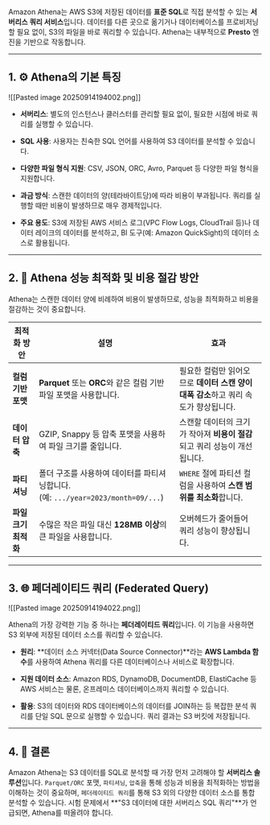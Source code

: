 
Amazon Athena는 AWS S3에 저장된 데이터를 **표준 SQL**로 직접 분석할 수 있는 **서버리스 쿼리 서비스**입니다. 데이터를 다른 곳으로 옮기거나 데이터베이스를 프로비저닝할 필요 없이, S3의 파일을 바로 쿼리할 수 있습니다. Athena는 내부적으로 **Presto** 엔진을 기반으로 작동합니다.

---

## 1. ⚙️ Athena의 기본 특징

![[Pasted image 20250914194002.png]]

- **서버리스**: 별도의 인스턴스나 클러스터를 관리할 필요 없이, 필요한 시점에 바로 쿼리를 실행할 수 있습니다.
    
- **SQL 사용**: 사용자는 친숙한 SQL 언어를 사용하여 S3 데이터를 분석할 수 있습니다.
    
- **다양한 파일 형식 지원**: CSV, JSON, ORC, Avro, Parquet 등 다양한 파일 형식을 지원합니다.
    
- **과금 방식**: 스캔한 데이터의 양(테라바이트당)에 따라 비용이 부과됩니다. 쿼리를 실행할 때만 비용이 발생하므로 매우 경제적입니다.
    
- **주요 용도**: S3에 저장된 AWS 서비스 로그(VPC Flow Logs, CloudTrail 등)나 데이터 레이크의 데이터를 분석하고, BI 도구(예: Amazon QuickSight)의 데이터 소스로 활용됩니다.
    

---

## 2. 🚀 Athena 성능 최적화 및 비용 절감 방안

Athena는 스캔한 데이터 양에 비례하여 비용이 발생하므로, 성능을 최적화하고 비용을 절감하는 것이 중요합니다.

|최적화 방안|설명|효과|
|---|---|---|
|**컬럼 기반 포맷**|**Parquet** 또는 **ORC**와 같은 컬럼 기반 파일 포맷을 사용합니다.|필요한 컬럼만 읽어오므로 **데이터 스캔 양이 대폭 감소**하고 쿼리 속도가 향상됩니다.|
|**데이터 압축**|GZIP, Snappy 등 압축 포맷을 사용하여 파일 크기를 줄입니다.|스캔할 데이터의 크기가 작아져 **비용이 절감**되고 쿼리 성능이 개선됩니다.|
|**파티셔닝**|폴더 구조를 사용하여 데이터를 파티셔닝합니다.<br>(예: `.../year=2023/month=09/...`)|`WHERE` 절에 파티션 컬럼을 사용하여 **스캔 범위를 최소화**합니다.|
|**파일 크기 최적화**|수많은 작은 파일 대신 **128MB 이상**의 큰 파일을 사용합니다.|오버헤드가 줄어들어 쿼리 성능이 향상됩니다.|

---

## 3. 🌐 페더레이티드 쿼리 (Federated Query)

![[Pasted image 20250914194022.png]]

Athena의 가장 강력한 기능 중 하나는 **페더레이티드 쿼리**입니다. 이 기능을 사용하면 S3 외부에 저장된 데이터 소스를 쿼리할 수 있습니다.

- **원리**: **데이터 소스 커넥터(Data Source Connector)**라는 **AWS Lambda 함수**를 사용하여 Athena 쿼리를 다른 데이터베이스나 서비스로 확장합니다.
    
- **지원 데이터 소스**: Amazon RDS, DynamoDB, DocumentDB, ElastiCache 등 AWS 서비스는 물론, 온프레미스 데이터베이스까지 쿼리할 수 있습니다.
    
- **활용**: S3의 데이터와 RDS 데이터베이스의 데이터를 JOIN하는 등 복잡한 분석 쿼리를 단일 SQL 문으로 실행할 수 있습니다. 쿼리 결과는 S3 버킷에 저장됩니다.
    

---

## 4. 🎯 결론

Amazon Athena는 S3 데이터를 SQL로 분석할 때 가장 먼저 고려해야 할 **서버리스 솔루션**입니다. `Parquet/ORC` 포맷, `파티셔닝`, `압축`을 통해 성능과 비용을 최적화하는 방법을 이해하는 것이 중요하며, `페더레이티드 쿼리`를 통해 S3 외의 다양한 데이터 소스를 통합 분석할 수 있습니다. 시험 문제에서 **"S3 데이터에 대한 서버리스 SQL 쿼리"**가 언급되면, Athena를 떠올려야 합니다.